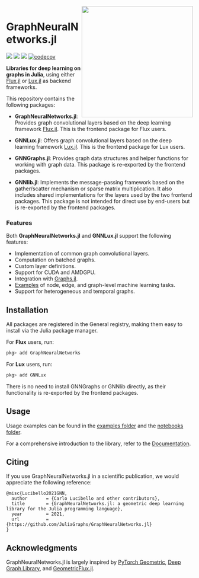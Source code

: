 <img align="right" width="300px" src="https://raw.githubusercontent.com/JuliaGraphs/GraphNeuralNetworks.jl/master/GraphNeuralNetworks/docs/src/assets/logo.svg">


# GraphNeuralNetworks.jl

[![](https://img.shields.io/badge/docs-Flux-blue.svg)](https://juliagraphs.org/GraphNeuralNetworks.jl/)
[![](https://img.shields.io/badge/docs-Lux-blue.svg)](https://juliagraphs.org/GraphNeuralNetworks.jl/docs/GNNLux.jl/)
![](https://github.com/JuliaGraphs/GraphNeuralNetworks.jl/actions/workflows/ci.yml/badge.svg)
[![codecov](https://codecov.io/gh/JuliaGraphs/GraphNeuralNetworks.jl/branch/master/graph/badge.svg)](https://codecov.io/gh/JuliaGraphs/GraphNeuralNetworks.jl)


**Libraries for deep learning on graphs in Julia**, using either [Flux.jl](https://fluxml.ai/Flux.jl/stable/) or [Lux.jl](https://lux.csail.mit.edu/stable/) as backend frameworks.

This repository contains the following packages:

- **GraphNeuralNetworks.jl**: Provides graph convolutional layers based on the deep learning framework [Flux.jl](https://fluxml.ai/Flux.jl/stable/). This is the frontend package for Flux users.

- **GNNLux.jl**: Offers graph convolutional layers based on the deep learning framework [Lux.jl](https://lux.csail.mit.edu/stable/). This is the frontend package for Lux users.

- **GNNGraphs.jl**: Provides graph data structures and helper functions for working with graph data. This package is re-exported by the frontend packages.

- **GNNlib.jl**: Implements the message-passing framework based on the gather/scatter mechanism or sparse matrix multiplication. It also includes shared implementations for the layers used by the two frontend packages. This package is not intended for direct use by end-users but is re-exported by the frontend packages.

### Features

Both **GraphNeuralNetworks.jl** and **GNNLux.jl** support the following features:

- Implementation of common graph convolutional layers.
- Computation on batched graphs.
- Custom layer definitions.
- Support for CUDA and AMDGPU.
- Integration with [Graphs.jl](https://github.com/JuliaGraphs/Graphs.jl).
- [Examples](https://github.com/JuliaGraphs/GraphNeuralNetworks.jl/tree/master/GraphNeuralNetworks/examples) of node, edge, and graph-level machine learning tasks.
- Support for heterogeneous and temporal graphs.

## Installation  

All packages are registered in the General registry, making them easy to install via the Julia package manager.

For **Flux** users, run:
```julia
pkg> add GraphNeuralNetworks
```

For **Lux** users, run:
```julia
pkg> add GNNLux
```

There is no need to install GNNGraphs or GNNlib directly, as their functionality is re-exported by the frontend packages.

## Usage

Usage examples can be found in the [examples folder](https://github.com/JuliaGraphs/GraphNeuralNetworks.jl/tree/master/GraphNeuralNetworks/examples) and the [notebooks folder](https://github.com/JuliaGraphs/GraphNeuralNetworks.jl/tree/master/GraphNeuralNetworks/notebooks). 

For a comprehensive introduction to the library, refer to the [Documentation](https://juliagraphs.org/GraphNeuralNetworks.jl/).

## Citing

If you use GraphNeuralNetworks.jl in a scientific publication, we would appreciate the following reference:

```
@misc{Lucibello2021GNN,
  author       = {Carlo Lucibello and other contributors},
  title        = {GraphNeuralNetworks.jl: a geometric deep learning library for the Julia programming language},
  year         = 2021,
  url          = {https://github.com/JuliaGraphs/GraphNeuralNetworks.jl}
}
```

## Acknowledgments

GraphNeuralNetworks.jl is largely inspired by [PyTorch Geometric](https://pytorch-geometric.readthedocs.io/en/latest/), [Deep Graph Library](https://docs.dgl.ai/),
and [GeometricFlux.jl](https://fluxml.ai/GeometricFlux.jl/stable/).



